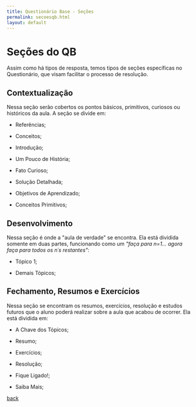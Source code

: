 ```yaml
---
title: Questionário Base - Seções
permalink: secoesqb.html
layout: default
---
```


# Seções do QB
Assim como há tipos de resposta, temos tipos de seções específicas no Questionário, que visam facilitar o processo de resolução.

## Contextualização
Nessa seção serão cobertos os pontos básicos, primitivos, curiosos ou históricos da aula. A seção se divide em:

* Referências;

* Conceitos;

* Introdução;

* Um Pouco de História;

* Fato Curioso;

* Solução Detalhada;

* Objetivos de Aprendizado;

* Conceitos Primitivos;

## Desenvolvimento
Nessa seção é onde a "aula de verdade" se encontra. Ela está dividida somente em duas partes, funcionando como um *"faça para n=1... agora faça para todos os n´s restantes"*:

* Tópico 1;

* Demais Tópicos;

## Fechamento, Resumos e Exercícios
Nessa seção se encontram os resumos, exercícios, resolução e estudos futuros que o aluno poderá realizar sobre a aula que acabou de ocorrer. Ela está dividida em:
* A Chave dos Tópicos;

* Resumo;

* Exercícios;

* Resolução;

* Fique Ligado!;

* Saiba Mais;

[back](./)